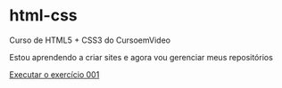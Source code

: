 # html-css
 Curso de HTML5 + CSS3 do CursoemVideo

 Estou aprendendo a criar sites e agora vou gerenciar meus repositórios

 <a href="https://wagnerluizneves.github.io/html-css/exercicios/ex001/index.html"> Executar o exercício 001</a>

 
